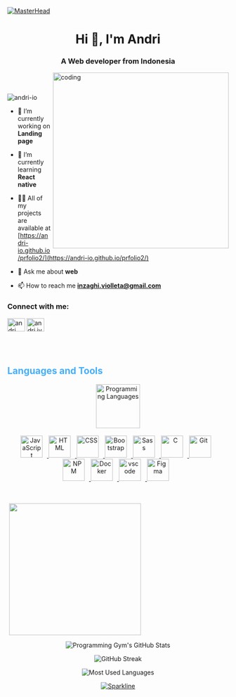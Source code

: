 [![MasterHead](https://1.bp.blogspot.com/-7A4WynwLsMw/XbBpCXG8fHI/AAAAAAAAMt4/uOa1bpLskYgrwGbllhSu2SDj_Mig8SXJQCLcBGAsYHQ/s1600/2000_600px.gif)](https://rishavchanda.io)
<h1 align="center">Hi 👋, I'm Andri</h1>
<h3 align="center">A Web developer from Indonesia</h3>
<img align="right" alt="coding" width="400" src="https://media.tenor.com/2uyENRmiUt0AAAAC/coding.gif"><br><br>
<p align="left"><img src="https://komarev.com/ghpvc/?username=andri-io&label=Profile%20views&color=0e75b6&style=flat" alt="andri-io" /> </p>


- 🔭 I’m currently working on **Landing page**

- 🌱 I’m currently learning **React native**

- 👨‍💻 All of my projects are available at [https://andri-io.github.io/prfolio2/](https://andri-io.github.io/prfolio2/)

- 💬 Ask me about **web**

- 📫 How to reach me **inzaghi.violleta@gmail.com**





<h3 align="left">Connect with me:</h3>
<p align="left">
<a href="https://fb.com/andri" target="blank"><img align="center" src="https://raw.githubusercontent.com/rahuldkjain/github-profile-readme-generator/master/src/images/icons/Social/facebook.svg" alt="andri" height="30" width="40" /></a>
<a href="https://instagram.com/andri.jva" target="blank"><img align="center" src="https://raw.githubusercontent.com/rahuldkjain/github-profile-readme-generator/master/src/images/icons/Social/instagram.svg" alt="andri.jva" height="30" width="40" /></a>
</p><br><br>



<h2 style="color: #44AEFB">Languages and Tools</h2>
<div align="center" style="display:block;">
    <img width="100px" alt="Programming Languages" src="https://user-images.githubusercontent.com/78341798/194531121-47b0119a-ce00-439d-b586-125f86acb098.png"/> 
</div>
<br>  


<div align="center">
  <a href="https://developer.mozilla.org/en-US/docs/Web/JavaScript" target="_blank" rel="noreferrer">
      <img  alt="JavaScript" height="50px" style="padding-right:10px;" src="https://cdn.jsdelivr.net/gh/devicons/devicon/icons/javascript/javascript-plain.svg"/>
  </a>
  <a href="https://developer.mozilla.org/en-US/docs/Web/HTML" target="_blank" rel="noreferrer">
      <img  alt="HTML" height="50px" style="padding-right:10px;" src="https://cdn.jsdelivr.net/gh/devicons/devicon/icons/html5/html5-original.svg"/>
  </a>
  <a href="https://developer.mozilla.org/en-US/docs/Web/CSS" target="_blank" rel="noreferrer">
      <img  alt="CSS" height="50px" style="padding-right:10px;" src="https://cdn.jsdelivr.net/gh/devicons/devicon/icons/css3/css3-original.svg"/>
  </a>
  <a href="https://getbootstrap.com/" target="_blank" rel="noreferrer">
      <img  alt="Bootstrap" height="50px" style="padding-right:10px;" src="https://cdn.jsdelivr.net/gh/devicons/devicon/icons/bootstrap/bootstrap-original.svg"/>
  </a>
  <a href="https://sass-lang.com/" target="_blank" rel="noreferrer">
      <img  alt="Sass" height="50px" style="padding-right:10px;" src="https://cdn.jsdelivr.net/gh/devicons/devicon/icons/sass/sass-original.svg"/>
  </a>
  <a href="https://www.cprogramming.com/" target="_blank" rel="noreferrer">
      <img  alt="C" height="50px" style="padding-right:10px;" src="https://cdn.jsdelivr.net/gh/devicons/devicon/icons/c/c-original.svg"/>
  </a>
  <a href="https://git-scm.com/" target="_blank" rel="noreferrer">
      <img  alt="Git" height="50px" style="padding-right:10px;" src="https://cdn.jsdelivr.net/gh/devicons/devicon/icons/git/git-original.svg"/>
  </a>
  <a href="https://www.npmjs.com/" target="_blank" rel="noreferrer">
      <img  alt="NPM" height="50px" style="padding-right:10px;" src="https://cdn.jsdelivr.net/gh/devicons/devicon/icons/npm/npm-original-wordmark.svg"/>
  </a>
  <a href="https://www.docker.com/" target="_blank" rel="noreferrer">
      <img  alt="Docker" height="50px" style="padding-right:10px;" src="https://cdn.jsdelivr.net/gh/devicons/devicon/icons/docker/docker-plain-wordmark.svg"/>
  </a>
  <a href="https://code.visualstudio.com/" target="_blank" rel="noreferrer">
      <img  alt="vscode" height="50px" style="padding-right:10px;"src="https://cdn.jsdelivr.net/gh/devicons/devicon/icons/vscode/vscode-original.svg"/>
  </a>
  
  <a href="https://www.figma.com/" target="_blank" rel="noreferrer">
      <img  alt="Figma" height="50px" style="padding-right:10px;" src="https://cdn.jsdelivr.net/gh/devicons/devicon/icons/figma/figma-original.svg"/> 
  </a>
  </a>
</div>
<br>
<br>

<div>
<p>&nbsp;<img align="center" width="300" src="![Programming Gym's GitHub Stats](https://github-readme-stats.vercel.app/api?username=andri-io&hide=stars&count_private=true&show_icons=true&theme=algolia&border_radius=20)" alt="" /></p>
<div class="stats" align="center">

![Programming Gym's GitHub Stats](https://github-readme-stats.vercel.app/api?username=andri-io&hide=stars&count_private=true&show_icons=true&theme=algolia&border_radius=20)

![GitHub Streak](https://streak-stats.demolab.com?user=andri-io&count_private=true&theme=algolia&border_radius=20)

![Most Used Languages](https://github-readme-stats.vercel.app/api/top-langs/?username=andri-io&layout=compact&show_icons=true&theme=algolia&border_radius=20)

[![Sparkline](https://stars.medv.io/Naereen/badges.svg)](https://stars.medv.io/Naereen/badges)
</div>
    
